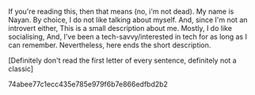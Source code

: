 If you're reading this, then that means (no, i'm not dead).
My name is Nayan.
By choice, I do not like talking about myself.
And, since I'm not an introvert either, 
This is a small description about me.
Mostly, I do like socialising, 
And, I've been a tech-savvy/interested in tech for as long as I can remember.
Nevertheless, here ends the short description.

[Definitely don't read the first letter of every sentence, definitely not a classic] 

74abee77c1ecc435e785e979f6b7e866edfbd2b2
